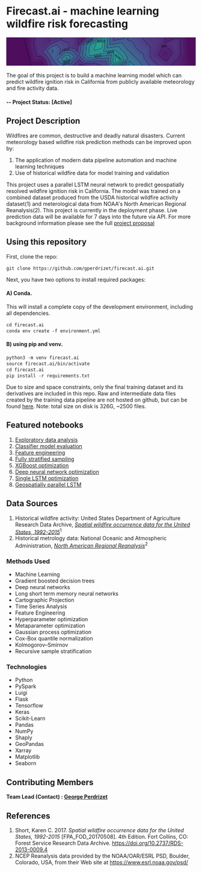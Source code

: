 # Firecast.ai - machine learning wildfire risk forecasting

![Heatmap banner](https://github.com/gperdrizet/firecast.ai/blob/master/project_info/figures/heatmap_cropped.png?raw=true)

The goal of this project is to build a machine learning model which can predict wildfire ignition risk in California from publicly available meteorology and fire activity data.

#### -- Project Status: [Active]

## Project Description

Wildfires are common, destructive and deadly natural disasters. Current meteorology based wildfire risk prediction methods can be improved upon by: 

1. The application of modern data pipeline automation and machine learning techniques
2. Use of historical wildfire data for model training and validation

This project uses a parallel LSTM neural network to predict geospatially resolved wildfire ignition risk in California. The model was trained on a combined dataset produced from the USDA historical wildfire activity dataset(1) and meterological data from NOAA's North American Regional Reanalysis(2). This project is currently in the deployment phase. Live prediction data will be available for 7 days into the future via API. For more background information please see the full [project proposal](https://github.com/gperdrizet/wildfire_production/tree/master/project_info/project_proposal.md)

## Using this repository
First, clone the repo:

    git clone https://github.com/gperdrizet/firecast.ai.git
    
Next, you have two options to install required packages:

#### A) Conda. 
This will install a complete copy of the development environment, including all dependencies.

    cd firecast.ai
    conda env create -f environment.yml

#### B) using pip and venv.

    python3 -m venv firecast.ai
    source firecast.ai/bin/activate
    cd firecast.ai
    pip install -r requirements.txt
    
Due to size and space constraints, only the final training dataset and its derivatives are included in this repo. Raw and intermediate data files created by the training data pipeline are not hosted on 
github, but can be found [here](https://www.perdrizet.org/data/firecast.ai/). Note: total size on disk is 326G, ~2500 files.  

## Featured notebooks
1. [Exploratory data analysis](https://github.com/gperdrizet/wildfire_production/blob/master/notebooks/01-exploratory_data_analysis.ipynb)
2. [Classifier model evaluation](https://github.com/gperdrizet/wildfire_production/blob/master/notebooks/02-classifier_model_selection.ipynb)
3. [Feature engineering](https://github.com/gperdrizet/wildfire_production/blob/master/blob/notebooks/03-add_features.ipynb)
4. [Fully stratified sampling](https://github.com/gperdrizet/wildfire_production/blob/master/notebooks/04-recursive_sampling.ipynb)
5. [XGBoost optimization](https://github.com/gperdrizet/wildfire_production/blob/master/notebooks/05-XGBoost_optimization.ipynb)
6. [Deep neural network optimization](https://github.com/gperdrizet/wildfire_production/blob/master/notebooks/06-deep_neural_network_optimization.ipynb)
7. [Single LSTM optimization](https://github.com/gperdrizet/wildfire_production/blob/master/notebooks/07-single_LSTM_optimization.ipynb)
8. [Geospatially parallel LSTM](https://github.com/gperdrizet/firecast.ai/blob/master/notebooks/11.2-parallel_LSTM.ipynb)

## Data Sources
1. Historical wildfire activity: United States Department of Agriculture Research Data Archive, [*Spatial wildfire occurrence data for the United States, 1992-2015*](https://www.fs.usda.gov/rds/archive/catalog/RDS-2013-0009.4)<sup>1</sup>
2. Historical metrology data: National Oceanic and Atmospheric Administration, [*North American Regional Reanalysis*](https://catalog.data.gov/dataset/ncep-north-american-regional-reanalysis-narr)<sup>2</sup>


### Methods Used

* Machine Learning
* Gradient boosted decision trees
* Deep neural networks
* Long short term memory neural networks
* Cartographic Projection
* Time Series Analysis
* Feature Engineering
* Hyperparameter optimization
* Metaparameter optimization
* Gaussian process optimization
* Cox-Box quantile normalization
* Kolmogorov–Smirnov
* Recursive sample stratification

### Technologies

* Python
* PySpark
* Luigi
* Flask
* Tensorflow
* Keras
* Scikit-Learn
* Pandas
* NumPy
* Shaply
* GeoPandas
* Xarray
* Matplotlib
* Seaborn

## Contributing Members

**Team Lead (Contact) : [George Perdrizet](https://github.com/gperdrizet)**

## References
1. Short, Karen C. 2017. *Spatial wildfire occurrence data for the United States, 1992-2015* [FPA_FOD_20170508]. 4th Edition. Fort Collins, CO: Forest Service Research Data Archive. https://doi.org/10.2737/RDS-2013-0009.4
2. NCEP Reanalysis data provided by the NOAA/OAR/ESRL PSD, Boulder, Colorado, USA, from their Web site at https://www.esrl.noaa.gov/psd/
